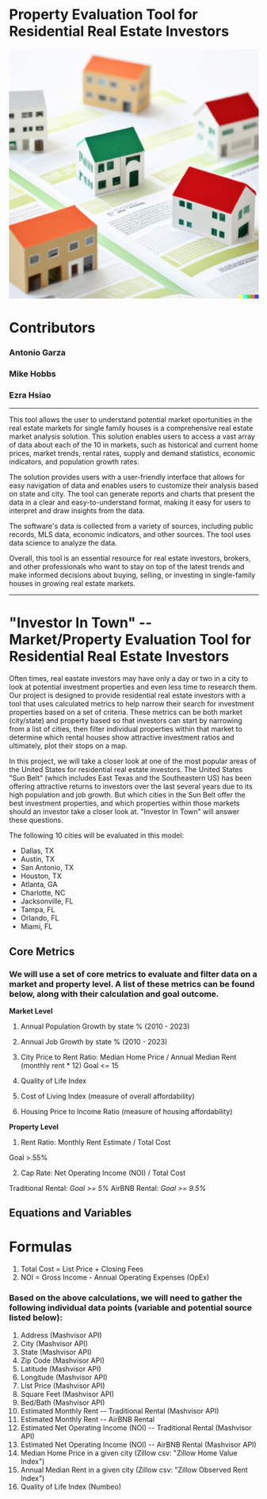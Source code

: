 # Property Evaluation Tool for Residential Real Estate Investors

![image](./Resources/img/housing.png)

# Contributors
### Antonio Garza
### Mike Hobbs
### Ezra Hsiao

---
This tool allows the user to understand potential market oportunities in the real estate markets for single family houses is a comprehensive real estate market analysis solution. This solution enables users to access a vast array of data about each of the 10 in markets, such as historical and current home prices, market trends, rental rates, supply and demand statistics, economic indicators, and population growth rates.

The solution provides users with a user-friendly interface that allows for easy navigation of data and enables users to customize their analysis based on state and city. The tool can generate reports and charts that present the data in a clear and easy-to-understand format, making it easy for users to interpret and draw insights from the data.

The software's data is collected from a variety of sources, including public records, MLS data, economic indicators, and other sources. The tool uses data science to analyze the data.

Overall, this tool is an essential resource for real estate investors, brokers, and other professionals who want to stay on top of the latest trends and make informed decisions about buying, selling, or investing in single-family houses in growing real estate markets.

---

# "Investor In Town" -- Market/Property Evaluation Tool for Residential Real Estate Investors

Often times, real eastate investors may have only a day or two in a city to look at potential investment properties and even less time to research them.  Our project is designed to provide residential real estate investors with a tool that uses calculated metrics to help narrow their search for investment properties based on a set of criteria. These metrics can be both market (city/state) and property based so that investors can start by narrowing from a list of cities, then filter individual properties within that market to determine which rental houses show attractive investment ratios and ultimately, plot their stops on a map.

In this project, we will take a closer look at one of the most popular areas of the United States for residential real estate investors. The United States "Sun Belt" (which includes East Texas and the Southeastern US) has been offering attractive returns to investors over the last several years due to its high population and job growth.  But which cities in the Sun Belt offer the best investment properties, and which properties within those markets should an investor take a closer look at.  "Investor In Town" will answer these questions.

The following 10 cities will be evaluated in this model:

- Dallas, TX
- Austin, TX
- San Antonio, TX
- Houston, TX
- Atlanta, GA
- Charlotte, NC
- Jacksonville, FL
- Tampa, FL
- Orlando, FL
- Miami, FL


## Core Metrics

### We will use a set of core metrics to evaluate and filter data on a market and property level. A list of these metrics can be found below, along with their calculation and goal outcome.

**Market Level**

1. Annual Population Growth by state % (2010 - 2023)

2. Annual Job Growth by state % (2010 - 2023)

3. City Price to Rent Ratio: Median Home Price / Annual Median Rent (monthly rent * 12) 
Goal <= 15

4. Quality of Life Index

5. Cost of Living Index (measure of overall affordability)

6. Housing Price to Income Ratio (measure of housing affordability)


**Property Level**

1. Rent Ratio: Monthly Rent Estimate / Total Cost

Goal >.55%

2. Cap Rate:  Net Operating Income (NOI) / Total Cost

Traditional Rental:  *Goal >= 5%*
AirBNB Rental:  *Goal >= 9.5%*  

## Equations and Variables

# Formulas

1.  Total Cost = List Price + Closing Fees
2.  NOI = Gross Income - Annual Operating Expenses (OpEx)

### Based on the above calculations, we will need to gather the following individual data points (variable and potential source listed below):

1.  Address (Mashvisor API)
2.  City (Mashvisor API)
3.  State (Mashvisor API) 
4.  Zip Code (Mashvisor API)
5.  Latitude (Mashvisor API)
6.  Longitude (Mashvisor API)
7.  List Price (Mashvisor API)
8.  Square Feet (Mashvisor API)
9.  Bed/Bath (Mashvisor API)
10. Estimated Monthly Rent -- Traditional Rental (Mashvisor API)
11. Estimated Monthly Rent -- AirBNB Rental
12. Estimated Net Operating Income (NOI) -- Traditional Rental (Mashvisor API)
13. Estimated Net Operating Income (NOI) -- AirBNB Rental (Mashvisor API)
14. Median Home Price in a given city (Zillow csv: "Zillow Home Value Index")
15. Annual Median Rent in a given city (Zillow csv:  "Zillow Observed Rent Index")
16. Quality of Life Index (Numbeo)